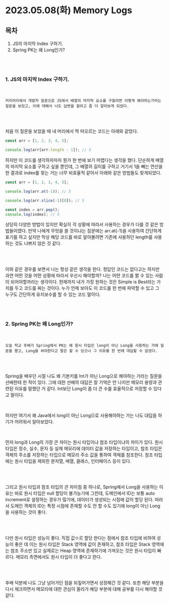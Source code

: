 # 2023.05.08(화) Memory Logs

## 목차

1. JS의 마지막 Index 구하기.
2. Spring PK는 왜 Long인가?

<br />
<br />

### 1. JS의 마지막 Index 구하기.

<br />

```
커리어리에서 개발자 질문으로 JS에서 배열의 마지막 요소를 구할려면 어떻게 해야하는가라는 질문을 보았고, 이에 대해서 나도 답변을 할려고 좀 더 알아보게 되었다.
```

<br />
<br />

처음 이 질문을 보았을 때 내 머리에서 딱 떠오르는 코드는 아래와 같았다.

```js
const arr = [1, 2, 3, 4, 5];

console.log(arr[arr.length - 1]); // 5
```

하지만 이 코드를 생각하자마자 뭔가 한 번에 보기 어렵다는 생각을 했다. 단순하게 배열의 마지막 요소를 구하고 싶을 뿐인데, 그 배열의 길이를 구하고 거기서 1을 빼는 연산을 한 결과로 index를 찾는 거는 너무 비효율적 같아서 아래와 같은 방법들도 찾게되었다.

```js
const arr = [1, 2, 3, 4, 5];

console.log(arr.at(-1)); // 5

console.log(arr.slice(-1)[0]); // 5

const index = arr.pop();
console.log(index); // 5
```

상당히 다양한 방법이 있지만 확실히 각 상황에 따라서 사용하는 경우가 다를 것 같은 방법들이였다. 만약 나에게 무엇을 쓸 것이냐는 짐문에는 arr.at(-1)을 사용하여 간단하게 표기를 하고 싶지만 막상 해당 코드를 바로 알아볼려면 기존에 사용하던 length를 사용하는 것도 나쁘지 않은 것 같다.

<br />
<br />

이와 같은 경우를 보면서 나는 항상 같은 생각을 한다. 정답인 코드는 없다고는 하지만 과연 어떤 것을 어떤 상황에 따라서 우선시 해야할까? 나는 어떤 코드를 짤 수 있는 사람이 되어야할까라는 생각이다. 현재까지 내가 가장 원하는 것은 Simple is Best라는 가치를 두고 코드를 짜는 것이다. 누가 언제 보아도 이 코드를 한 번에 파악할 수 있고 그 누구도 간단하게 유지보수를 할 수 있는 코드 말이다.

<br />
<br />

### 2. Spring PK는 왜 Long인가?

<br />

```
오늘 학교 후배가 Spring에서 PK는 왜 원시 타입인 long이 아닌 Long을 사용하는 가에 질문을 했고, Long을 써야한다고 말은 할 수 있으나 그 이유를 한 번에 대답할 수 없었다.
```

<br />
<br />

Spring을 배우던 시절 나도 왜 기본키를 Int가 아닌 Long으로 해야하는 가라는 질문을 선배한테 한 적이 있다. 그에 대한 선배의 대답은 잘 기억은 안 나지만 메모리 용량과 관련된 이유를 말했던 거 같다. Int보단 Long이 좀 더 큰 수를 효율적으로 저장할 수 있다고 말이다.

<br />

하지만 여기서 왜 Java에서 long이 아닌 Long으로 사용해야하는 가는 나도 대답을 하기가 어려워서 알아보았다.

<br />

먼저 long과 Long의 가장 큰 차이는 원시 타입이냐 참조 타입이냐의 차이가 있다. 원시 타입은 정수, 실수, 문자 등 실제 메모리에 데이터 값을 저장하는 타입이고, 참조 타입은 객체의 주소를 저장하는 타입으로 메모리 주소 값을 통하여 객체를 참조한다. 참조 타입에는 원시 타입을 제외한 문자열, 배열, 클래스, 인터페이스 등이 있다.

<br />
<br />

그리고 원시 타입과 참조 타입의 큰 차이점 중 하나로, Spring에서 Long을 사용하는 이유는 바로 원시 타입은 null 할당이 불가능기에 그런데, 도메인에서 ID는 보통 auto increment로 설정하는 경우가 많기에, 데이터가 생성되는 시점에 값이 할당 된다. 따라서 도메인 객체의 ID는 특정 시점에 존재할 수도 안 할 수도 있기에 long이 아닌 Long을 사용하는 것이 좋다.

<br />
<br />

다만 원시 타입은 성능이 좋다. 직접 값ㅇ르 할당 한다는 점에서 참조 타입에 비하여 성능이 좋은 데 이는 원시 타입은 Stack 영역에 값이 존재하고, 참조 타입은 Stack 영역에는 참조 주소만 있고 실제로는 Heap 영역에 존재하기에 가져오는 것은 원시 타입이 빠르다. 메모리 측면에서도 원시 타입이 더 좋다고 한다.

<br />
<br />

후배 덕분에 나도 그냥 넘어가던 점을 되짚어가면서 성장해간 것 같다. 또한 해당 부분을 다시 체크하면서 메모리에 대한 관심이 올라가 해당 부분에 대해 공부를 다시 해야할 것 같다.
